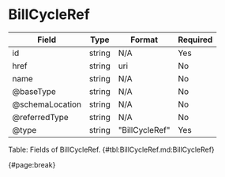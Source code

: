 <!--
    ATTENTION: This file was generated via gradle!
               Do NOT manually edit this file! Any such changes will be overwritten!
-->

# BillCycleRef

| Field | Type | Format | Required |
| ------- | ------- | ------- | --- |
| id | string | N/A | Yes |
| href | string | uri | No |
| name | string | N/A | No |
| @baseType | string | N/A | No |
| @schemaLocation | string | N/A | No |
| @referredType | string | N/A | No |
| @type | string | "BillCycleRef" | Yes |

Table: Fields of BillCycleRef. {#tbl:BillCycleRef.md:BillCycleRef}

{#page:break}
